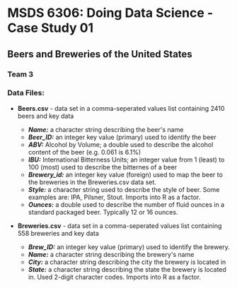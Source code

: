 # MSDS 6306: Doing Data Science - Case Study 01

## Beers and Breweries of the United States

### Team 3 

### Data Files:
- **Beers.csv** - data set in a comma-seperated values list containing 2410 beers and key data  
  - ***Name:***  a character string describing the beer's name
  - ***Beer_ID:***  an integer key value (primary) used to identify the beer
  - ***ABV:***  Alcohol by Volume; a double used to describe the alcohol content of the beer (e.g. 0.061 is 6.1%)
  - ***IBU:***  International Bitterness Units; an integer value from 1 (least) to 100 (most) used to describe the bitternes of a beer 
  - ***Brewery_id:***  an integer key value (foreign) used to map the beer to the breweries in the Breweries.csv data set.
  - ***Style:***  a character string used to describe the style of beer. Some examples are: IPA, Pilsner, Stout. Imports into R as a factor.
  - ***Ounces:***  a double used to describe the number of fluid ounces in a standard packaged beer. Typically 12 or 16 ounces.

- **Breweries.csv** - data set in a comma-seperated values list containing 558 breweries and key data  
  - ***Brew_ID:***  an integer key value (primary) used to identify the brewery.
  - ***Name:***  a character string describing the brewery's name
  - ***City:***  a character string describing the city the brewery is located in
  - ***State:***   a character string describing the state the brewery is located in. Used 2-digit character codes. Imports into R as a factor.

